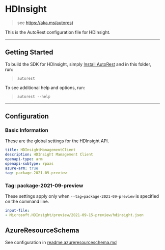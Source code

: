 # HDInsight

> see https://aka.ms/autorest

This is the AutoRest configuration file for HDInsight.



---
## Getting Started
To build the SDK for HDInsight, simply [Install AutoRest](https://aka.ms/autorest/install) and in this folder, run:

> `autorest`

To see additional help and options, run:

> `autorest --help`
---

## Configuration


### Basic Information
These are the global settings for the HDInsight API.

``` yaml
title: HDInsightManagementClient
description: HDInsight Management Client
openapi-type: arm
openapi-subtype: rpaas
azure-arm: true
tag: package-2021-09-preview
```

### Tag: package-2021-09-preview

These settings apply only when `--tag=package-2021-09-preview` is specified on the command line.

``` yaml $(tag) == 'package-2021-09-preview'
input-file:
- Microsoft.HDInsight/preview/2021-09-15-preview/hdinsight.json
```

## AzureResourceSchema

See configuration in [readme.azureresourceschema.md](./readme.azureresourceschema.md)
